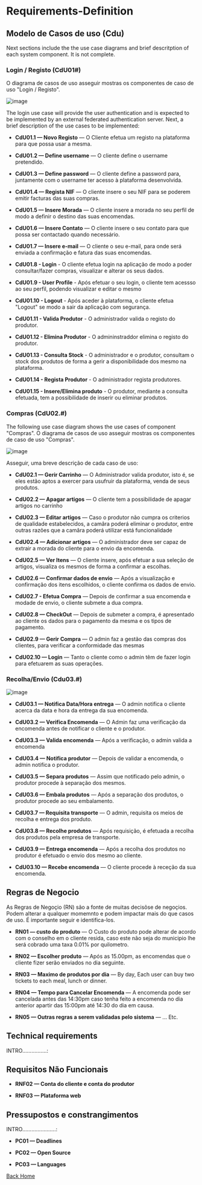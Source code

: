 # Requirements-Definition

## Modelo de Casos de uso (Cdu)
Next sections include the the use case diagrams and brief descritption of each system component. It is not complete. 

### Login / Registo (CdU01#)
O diagrama de casos de uso asseguir mostras os componentes de caso de uso "Login / Registo".

![image](Images\UC_Login-Registo.JPG)

The login use case will provide the user authentication and is expected to be implemented by an external federated authentication server. Next, a brief description of the use cases to be implemented:

* **CdU01.1 — Novo Registo** — O Cliente efetua um registo na plataforma para que possa usar a mesma.

* **CdU01.2 — Define username** — O cliente define o username pretendido.

* **CdU01.3 — Define password** — O cliente define a password para, juntamente com o username ter acesso à plataforma desenvolvida.

* **CdU01.4 — Regista NIF** — O cliente insere o seu NIF para se poderem emitir facturas das suas compras.

* **CdU01.5 — Insere Morada** — O cliente insere a morada no seu perfil de modo a definir o destino das suas encomendas.

* **CdU01.6 — Insere Contato** — O cliente insere o seu contato para que possa ser contactado quando necessário.

* **CdU01.7 — Insere e-mail** — O cliente o seu e-mail, para onde será enviada a confirmação e fatura das suas encomendas.

* **CdU01.8 - Login** - O cliente efetua login na aplicação de modo a poder consultar/fazer compras, visualizar e alterar os seus dados.

* **CdU01.9 - User Profile** -  Após efetuar o seu login, o cliente tem acessso ao seu perfil, podendo visualizar e editar o mesmo

* **CdU01.10 - Logout** - Após aceder à plataforma, o cliente efetua "Logout" se modo a sair da aplicação com segurança.

* **CdU01.11 - Valida Produtor** - O administrador valida o registo do produtor.

* **CdU01.12 - Elimina Produtor** - O admininstraddor elimina o registo do produtor.

* **CdU01.13 - Consulta Stock** - O administrador e o produtor, consultam o stock dos produtos de forma a gerir a disponibilidade dos mesmo na plataforma.

* **CdU01.14 - Regista Produtor** - O administrador regista produtores.

* **CdU01.15 - Insere/Elimina produto** - O produtor, mediante a consulta efetuada, tem a possibilidade de inserir ou eliminar produtos.



### Compras (CdU02.#)
The following use case diagram shows the use cases of component "Compras".
O diagrama de casos de uso asseguir mostras os componentes de caso de uso "Compras".

![image](Images\UC_Compras.JPG)

Asseguir, uma breve descrição de cada caso de uso:

* **CdU02.1 — Gerir Carrinho** —  O Administrador valida produtor, isto é, se eles estão aptos a exercer para usufruir da plataforma, venda de seus produtos.

* **CdU02.2 — Apagar artigos** — O cliente tem a possibilidade de apagar artigos no carrinho

* **CdU02.3 — Editar artigos** — Caso o produtor não cumpra os criterios de qualidade estabelecidos, a camâra poderá eliminar o produtor, entre outras razões que a camâra poderá utilizar está funcionalidade

* **CdU02.4 — Adicionar artigos** — O administrador deve ser capaz de extrair a morada do cliente para o envio da encomenda.

* **CdU02.5 — Ver Itens** — O cliente insere, após efetuar a sua seleção de artigos, visualiza os mesmos de forma a confirmar a escolhas.

* **CdU02.6 — Confirmar dados de envio** — Após a visualização e confirmação dos itens escolhidos, o cliente confirma os dados de envio.

* **CdU02.7 - Efetua Compra** — Depois de confirmar a sua encomenda e modade de envio, o cliente submete a dua compra.

* **CdU02.8 — CheckOut** — Depois de submeter a compra, é apresentado ao cliente os dados para o pagamento da mesma e os tipos de pagamento.

* **CdU02.9 — Gerir Compra** — O admin faz a gestão das compras dos clientes, para verificar a conformidade das mesmas

* **CdU02.10 — Login** — Tanto o cliente como o admin têm de fazer login para efetuarem as suas operações.




### Recolha/Envio (Cdu03.#)

![image](Images\UC_Recolha_Envio.JPG)

* **CdU03.1 — Notifica Data/Hora entrega** —  O admin notifica o cliente acerca da data e hora da entrega da sua encomenda.

* **CdU03.2 — Verifica Encomenda** — O Admin faz uma verificação da encomenda antes de notificar o cliente e o produtor.

* **CdU03.3 — Valida encomenda** —  Após a verificação, o admin valida a encomenda 

* **CdU03.4 — Notifica produtor** — Depois de validar a encomenda, o admin notifica o produtor.

* **CdU03.5 — Separa produtos** — Assim que notificado pelo admin, o produtor procede à separação dos mesmos.

* **CdU03.6 — Embala produtos** — Após a separação dos produtos, o produtor procede ao seu embalamento.

* **CdU03.7 — Requisita transporte** — O admin, requisita os meios de recolha e entrega dos produto.

* **CdU03.8 — Recolhe produtos** — Após requisição, é efetuada a recolha dos produtos pela empresa de transporte.

* **CdU03.9 — Entrega encomenda** — Após a recolha dos produtos no produtor é efetuado o envio dos mesmo ao cliente.

* **CdU03.10 — Recebe encomenda** — O cliente procede à receção da sua encomenda.



## Regras de Negocio
As Regras de Negoçio (RN) são a fonte de muitas decisõse de negoçios. Podem alterar a qualquer momemnto e podem impactar mais do que casos de uso. É importante seguir e identifica-los.
* **RN01 — custo do produto** — O Custo do produto pode alterar de acordo com o conselho em o cliente resida, caso este não seja do municipio lhe será cobrado uma taxa 0.01% por quilometro.

* **RN02 — Escolher produto** — Após as 15.00pm, as encomendas que o cliente fizer serão enviados no dia seguinte.

* **RN03 — Maximo de produtos por dia** — By day, Each user can buy two tickets to each meal, lunch or dinner.

* **RN04 — Tempo para Cancelar Encomenda** — A encomenda pode ser cancelada antes das 14:30pm caso tenha feito a encomenda no dia anterior apartir das 15:00pm até 14:30 do dia em causa.

* **RN05 — Outras regras a serem validadas pelo sistema** — ...
Etc.


## Technical requirements
INTRO................:

## Requisitos Não Funcionais



* **RNF02 — Conta do cliente e conta do produtor**

* **RNF03 — Plataforma web** 

## Pressupostos e constrangimentos

INTRO......................:

* **PC01 — Deadlines**

* **PC02 — Open Source** 

* **PC03 — Languages** 

[Back Home](Home)